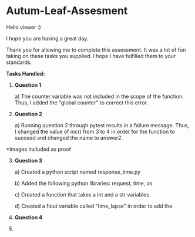 # Autum-Leaf-Assesment

Hello viewer :)

I hope you are having a great day.

Thank you for allowing me to complete this assessment.
It was a lot of fun taking on these tasks you supplied.
I hope I have fulfilled them to your standards. 

**Tasks Handled:**
1)  **Question 1**

    a)  The counter variable was not included in the scope of the function.
      Thus, I added the "global counter" to correct this error.

2)  **Question 2**

    a)  Running question 2 through pytest results in a failure message.
        Thus, I changed the value of inc() from 3 to 4 in order for the function to succeed and changed the name to answer2.
        
*Images included as proof

3)  **Question 3**

    a)  Created a python script named response_time.py
    
    b)  Added the following python libraries: request, time, os
    
    c)  Created a function that takes a int and a str variables
    
    d)  Created a flout variable called "time_lapse" in order to add the 
    

4)  **Question 4**


5)  
